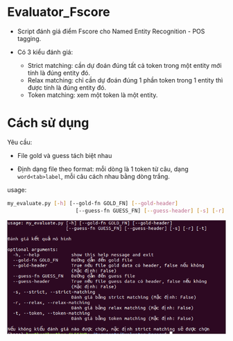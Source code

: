 # Evaluator_Fscore

- Script đánh giá điểm Fscore cho Named Entity Recognition - POS tagging.

- Có 3 kiểu đánh giá:
  - Strict matching: cần dự đoán đúng tất cả token trong một entity mới tính là đúng entity đó.
  - Relax matching: chỉ cần dự đoán đúng 1 phần token trong 1 entity thì được tính là đúng entity đó.
  - Token matching: xem một token là một entity.

# Cách sử dụng
Yêu cầu:
  
  - File gold và guess tách biệt nhau
  
  - Định dạng file theo format: mỗi dòng là 1 token từ câu, dạng `word<tab>label`, mỗi câu cách nhau bằng dòng trắng.
  
usage: 
``` bash
my_evaluate.py [-h] [--gold-fn GOLD_FN] [--gold-header]
                      [--guess-fn GUESS_FN] [--guess-header] [-s] [-r] [-t]
```

![Usage](Fscore_help.png)
